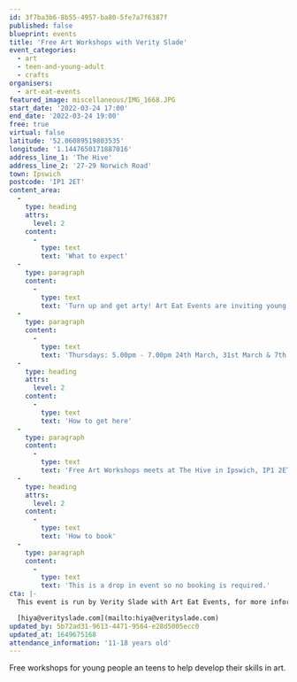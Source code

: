 ```yaml
---
id: 3f7ba3b6-8b55-4957-ba80-5fe7a7f6387f
published: false
blueprint: events
title: 'Free Art Workshops with Verity Slade'
event_categories:
  - art
  - teen-and-young-adult
  - crafts
organisers:
  - art-eat-events
featured_image: miscellaneous/IMG_1668.JPG
start_date: '2022-03-24 17:00'
end_date: '2022-03-24 19:00'
free: true
virtual: false
latitude: '52.06089519803535'
longitude: '1.1447650171887016'
address_line_1: 'The Hive'
address_line_2: '27-29 Norwich Road'
town: Ipswich
postcode: 'IP1 2ET'
content_area:
  -
    type: heading
    attrs:
      level: 2
    content:
      -
        type: text
        text: 'What to expect'
  -
    type: paragraph
    content:
      -
        type: text
        text: 'Turn up and get arty! Art Eat Events are inviting young people of Ipswich to take part in mural design workshops with artist Verity Slade. No registration necessary, just come along!'
  -
    type: paragraph
    content:
      -
        type: text
        text: 'Thursdays: 5.00pm - 7.00pm 24th March, 31st March & 7th April 2022 '
  -
    type: heading
    attrs:
      level: 2
    content:
      -
        type: text
        text: 'How to get here'
  -
    type: paragraph
    content:
      -
        type: text
        text: 'Free Art Workshops meets at The Hive in Ipswich, IP1 2ET. Close to the town centre, there are local bus routes and car parks nearby. '
  -
    type: heading
    attrs:
      level: 2
    content:
      -
        type: text
        text: 'How to book'
  -
    type: paragraph
    content:
      -
        type: text
        text: 'This is a drop in event so no booking is required.'
cta: |-
  This event is run by Verity Slade with Art Eat Events, for more information please get in touch via:

  [hiya@verityslade.com](mailto:hiya@verityslade.com)
updated_by: 5b72ad31-9613-4471-9564-e28d5005ecc0
updated_at: 1649675168
attendance_information: '11-18 years old'
---
```

Free workshops for young people an teens to help develop their skills in art.